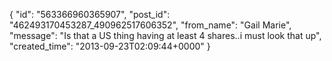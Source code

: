  {
   "id": "563366960365907",
   "post_id": "462493170453287_490962517606352",
   "from_name": "Gail Marie",
   "message": "Is that a US thing having at least 4 shares..i must look that up",
   "created_time": "2013-09-23T02:09:44+0000"
 }
